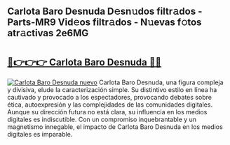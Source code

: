 ## Carlota Baro Desnuda D𝚎sn𝚞dos filtr𝚊dos - Parts-MR9 Vid𝚎os filtr𝚊dos - N𝚞evas f𝚘tos atr𝚊ctivas 2e6MG

# <h2><a href="http://mb16v7o.tromn.icu/?c=Carlota+Baro+Desnuda">🔗👉👉👉 Carlota Baro Desnuda 🔗🔗</a></h2>

[![Carlota Baro Desnuda nuevo](https://i.imgur.com/pEAQMta.gif)](http://mb16v7o.tromn.icu/?c=Carlota+Baro+Desnuda)
Carlota Baro Desnuda, una figura compleja y divisiva, elude la caracterización simple. Su distintivo estilo en línea ha cautivado y provocado a los espectadores, provocando debates sobre ética, autoexpresión y las complejidades de las comunidades digitales. Aunque su dirección futura no está clara, su influencia en los medios digitales es indiscutible. Con un compromiso inquebrantable y un magnetismo innegable, el impacto de Carlota Baro Desnuda en los medios digitales es imparable.
